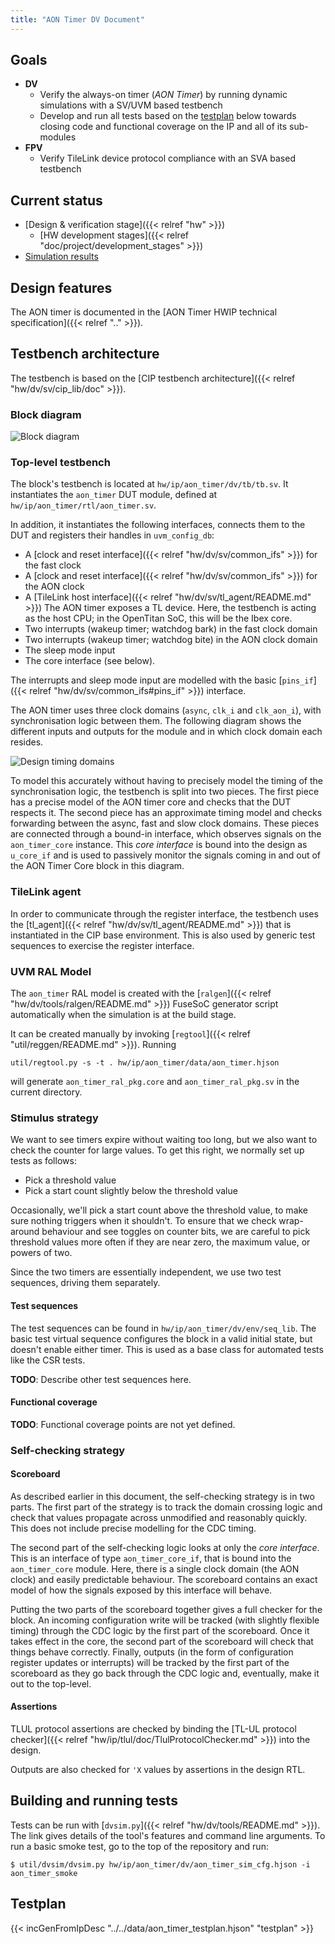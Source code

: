 ```yaml
---
title: "AON Timer DV Document"
---
```


## Goals
* **DV**
  * Verify the always-on timer (*AON Timer*) by running dynamic simulations with a SV/UVM based testbench
  * Develop and run all tests based on the [testplan](#testplan) below towards closing code and functional coverage on the IP and all of its sub-modules
* **FPV**
  * Verify TileLink device protocol compliance with an SVA based testbench

## Current status
* [Design & verification stage]({{< relref "hw" >}})
  * [HW development stages]({{< relref "doc/project/development_stages" >}})
* [Simulation results](https://reports.opentitan.org/hw/ip/aon_timer/dv/latest/results.html)

## Design features

The AON timer is documented in the [AON Timer HWIP technical specification]({{< relref ".." >}}).

## Testbench architecture

The testbench is based on the [CIP testbench architecture]({{< relref "hw/dv/sv/cip_lib/doc" >}}).

### Block diagram
![Block diagram](tb.svg)

### Top-level testbench

The block's testbench is located at `hw/ip/aon_timer/dv/tb/tb.sv`.
It instantiates the `aon_timer` DUT module, defined at `hw/ip/aon_timer/rtl/aon_timer.sv`.

In addition, it instantiates the following interfaces, connects them to the DUT and registers their handles in `uvm_config_db`:
* A [clock and reset interface]({{< relref "hw/dv/sv/common_ifs" >}}) for the fast clock
* A [clock and reset interface]({{< relref "hw/dv/sv/common_ifs" >}}) for the AON clock
* A [TileLink host interface]({{< relref "hw/dv/sv/tl_agent/README.md" >}})
  The AON timer exposes a TL device.
  Here, the testbench is acting as the host CPU; in the OpenTitan SoC, this will be the Ibex core.
* Two interrupts (wakeup timer; watchdog bark) in the fast clock domain
* Two interrupts (wakeup timer; watchdog bite) in the AON clock domain
* The sleep mode input
* The core interface (see below).

The interrupts and sleep mode input are modelled with the basic [`pins_if`]({{< relref "hw/dv/sv/common_ifs#pins_if" >}}) interface.

The AON timer uses three clock domains (`async`, `clk_i` and `clk_aon_i`), with synchronisation logic between them.
The following diagram shows the different inputs and outputs for the module and in which clock domain each resides.

![Design timing domains](domains.svg)

To model this accurately without having to precisely model the timing of the synchronisation logic, the testbench is split into two pieces.
The first piece has a precise model of the AON timer core and checks that the DUT respects it.
The second piece has an approximate timing model and checks forwarding between the async, fast and slow clock domains.
These pieces are connected through a bound-in interface, which observes signals on the `aon_timer_core` instance.
This *core interface* is bound into the design as `u_core_if` and is used to passively monitor the signals coming in and out of the AON Timer Core block in this diagram.

### TileLink agent

In order to communicate through the register interface, the testbench uses the [tl_agent]({{< relref "hw/dv/sv/tl_agent/README.md" >}}) that is instantiated in the CIP base environment.
This is also used by generic test sequences to exercise the register interface.

### UVM RAL Model
The `aon_timer` RAL model is created with the [`ralgen`]({{< relref "hw/dv/tools/ralgen/README.md" >}}) FuseSoC generator script automatically when the simulation is at the build stage.

It can be created manually by invoking [`regtool`]({{< relref "util/reggen/README.md" >}}).
Running
```
util/regtool.py -s -t . hw/ip/aon_timer/data/aon_timer.hjson
```
will generate `aon_timer_ral_pkg.core` and `aon_timer_ral_pkg.sv` in the current directory.

### Stimulus strategy

We want to see timers expire without waiting too long, but we also want to check the counter for large values.
To get this right, we normally set up tests as follows:

- Pick a threshold value
- Pick a start count slightly below the threshold value

Occasionally, we'll pick a start count above the threshold value, to make sure nothing triggers when it shouldn't.
To ensure that we check wrap-around behaviour and see toggles on counter bits, we are careful to pick threshold values more often if they are near zero, the maximum value, or powers of two.

Since the two timers are essentially independent, we use two test sequences, driving them separately.

#### Test sequences

The test sequences can be found in `hw/ip/aon_timer/dv/env/seq_lib`.
The basic test virtual sequence configures the block in a valid initial state, but doesn't enable either timer.
This is used as a base class for automated tests like the CSR tests.

<div class="bd-callout bd-callout-warning">

**TODO**: Describe other test sequences here.

</div>

#### Functional coverage

<div class="bd-callout bd-callout-warning">

**TODO**: Functional coverage points are not yet defined.

</div>

### Self-checking strategy
#### Scoreboard

As described earlier in this document, the self-checking strategy is in two parts.
The first part of the strategy is to track the domain crossing logic and check that values propagate across unmodified and reasonably quickly.
This does not include precise modelling for the CDC timing.

The second part of the self-checking logic looks at only the *core interface*.
This is an interface of type `aon_timer_core_if`, that is bound into the `aon_timer_core` module.
Here, there is a single clock domain (the AON clock) and easily predictable behaviour.
The scoreboard contains an exact model of how the signals exposed by this interface will behave.

Putting the two parts of the scoreboard together gives a full checker for the block.
An incoming configuration write will be tracked (with slightly flexible timing) through the CDC logic by the first part of the scoreboard.
Once it takes effect in the core, the second part of the scoreboard will check that things behave correctly.
Finally, outputs (in the form of configuration register updates or interrupts) will be tracked by the first part of the scoreboard as they go back through the CDC logic and, eventually, make it out to the top-level.

#### Assertions

TLUL protocol assertions are checked by binding the [TL-UL protocol checker]({{< relref "hw/ip/tlul/doc/TlulProtocolChecker.md" >}}) into the design.

Outputs are also checked for `'X` values by assertions in the design RTL.

## Building and running tests

Tests can be run with [`dvsim.py`]({{< relref "hw/dv/tools/README.md" >}}).
The link gives details of the tool's features and command line arguments.
To run a basic smoke test, go to the top of the repository and run:
```console
$ util/dvsim/dvsim.py hw/ip/aon_timer/dv/aon_timer_sim_cfg.hjson -i aon_timer_smoke
```

## Testplan
{{< incGenFromIpDesc "../../data/aon_timer_testplan.hjson" "testplan" >}}
